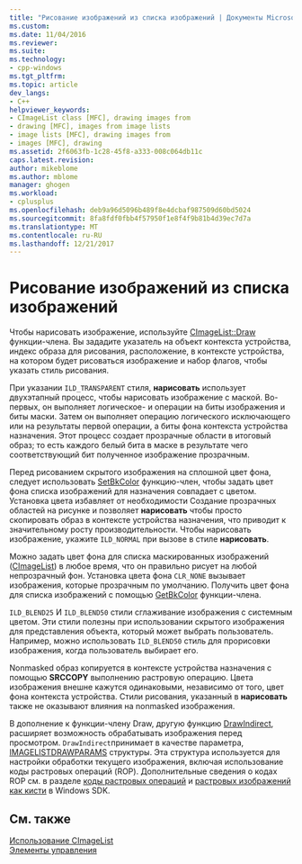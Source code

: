 ```yaml
---
title: "Рисование изображений из списка изображений | Документы Microsoft"
ms.custom: 
ms.date: 11/04/2016
ms.reviewer: 
ms.suite: 
ms.technology:
- cpp-windows
ms.tgt_pltfrm: 
ms.topic: article
dev_langs:
- C++
helpviewer_keywords:
- CImageList class [MFC], drawing images from
- drawing [MFC], images from image lists
- image lists [MFC], drawing images from
- images [MFC], drawing
ms.assetid: 2f6063fb-1c28-45f8-a333-008c064db11c
caps.latest.revision: 
author: mikeblome
ms.author: mblome
manager: ghogen
ms.workload:
- cplusplus
ms.openlocfilehash: deb9a96d5096b489f8e4dcbaf987509d60bd5024
ms.sourcegitcommit: 8fa8fdf0fbb4f57950f1e8f4f9b81b4d39ec7d7a
ms.translationtype: MT
ms.contentlocale: ru-RU
ms.lasthandoff: 12/21/2017
---
```

# <a name="drawing-images-from-an-image-list"></a>Рисование изображений из списка изображений
Чтобы нарисовать изображение, используйте [CImageList::Draw](../mfc/reference/cimagelist-class.md#draw) функции-члена. Вы зададите указатель на объект контекста устройства, индекс образа для рисования, расположение, в контексте устройства, на котором будет рисоваться изображение и набор флагов, чтобы указать стиль рисования.  
  
 При указании `ILD_TRANSPARENT` стиля, **нарисовать** использует двухэтапный процесс, чтобы нарисовать изображение с маской. Во-первых, он выполняет логическое- и операции на биты изображения и биты маски. Затем он выполняет операцию логического исключающего или на результаты первой операции, а биты фона контекста устройства назначения. Этот процесс создает прозрачные области в итоговый образ; то есть каждого белый бита в маске в результате чего соответствующий бит полученное изображение прозрачным.  
  
 Перед рисованием скрытого изображения на сплошной цвет фона, следует использовать [SetBkColor](../mfc/reference/cimagelist-class.md#setbkcolor) функцию-член, чтобы задать цвет фона списка изображений для назначения совпадает с цветом. Установка цвета избавляет от необходимости Создание прозрачных областей на рисунке и позволяет **нарисовать** чтобы просто скопировать образ в контексте устройства назначения, что приводит к значительному росту производительности. Чтобы нарисовать изображение, укажите `ILD_NORMAL` при вызове в стиле **нарисовать**.  
  
 Можно задать цвет фона для списка маскированных изображений ([CImageList](../mfc/reference/cimagelist-class.md)) в любое время, что он правильно рисует на любой непрозрачный фон. Установка цвета фона `CLR_NONE` вызывает изображения, которые прозрачным по умолчанию. Получить цвет фона для списка изображений с помощью [GetBkColor](../mfc/reference/cimagelist-class.md#getbkcolor) функции-члена.  
  
 `ILD_BLEND25` И `ILD_BLEND50` стили сглаживание изображения с системным цветом. Эти стили полезны при использовании скрытого изображения для представления объекта, который может выбрать пользователь. Например, можно использовать `ILD_BLEND50` стиль для прорисовки изображения, когда пользователь выбирает его.  
  
 Nonmasked образ копируется в контексте устройства назначения с помощью **SRCCOPY** выполнению растровую операцию. Цвета изображения внешне кажутся одинаковыми, независимо от того, цвет фона контекста устройства. Стили рисования, указанный в **нарисовать** также не оказывают влияния на nonmasked изображения.  
  
 В дополнение к функции-члену Draw, другую функцию [DrawIndirect](../mfc/reference/cimagelist-class.md#drawindirect), расширяет возможность обрабатывать изображения перед просмотром. `DrawIndirect`принимает в качестве параметра, [IMAGELISTDRAWPARAMS](http://msdn.microsoft.com/library/windows/desktop/bb761395) структуры. Эта структура используется для настройки обработки текущего изображения, включая использование коды растровых операций (ROP). Дополнительные сведения о кодах ROP см. в разделе [коды растровых операций](http://msdn.microsoft.com/library/windows/desktop/dd162892) и [растровых изображений как кисти](http://msdn.microsoft.com/library/windows/desktop/dd183378) в Windows SDK.  
  
## <a name="see-also"></a>См. также  
 [Использование CImageList](../mfc/using-cimagelist.md)   
 [Элементы управления](../mfc/controls-mfc.md)

